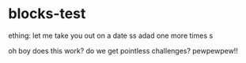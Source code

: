 # blocks-test
ething:
let me take you out on a date
ss
adad
one more times
s

oh boy does this work?
do we get pointless challenges?
pewpewpew!!
